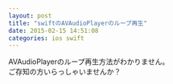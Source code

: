 ```yaml
---
layout: post
title: "swiftのAVAudioPlayerのループ再生"
date: 2015-02-15 14:51:08
categories: ios swift
---
```

<p>AVAudioPlayerのループ再生方法がわかりません。<br>
ご存知の方いらっしゃいませんか？</p>
